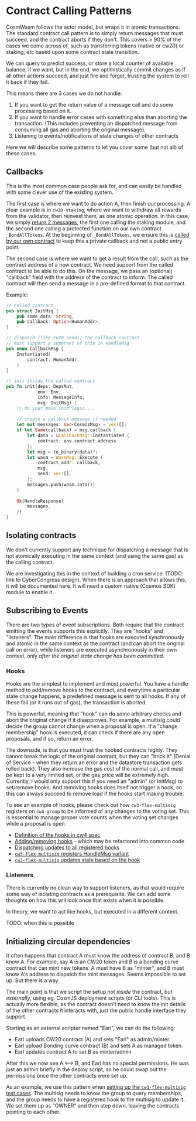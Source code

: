 # Contract Calling Patterns

CosmWasm follows the actor model, but wraps it in atomic transactions.
The standard contract call pattern is to simply return messages that must
succeed, and the contract aborts if they don't. This covers > 90% of the
cases we come across of, such as transferring tokens (native or cw20) or
staking, etc based upon some contract state transition.

We can query to predict success, or store a local counter of available
balance, if we want, but in the end, we optimistically
commit changes as if all other actions succeed, and just fire and forget,
trusting the system to roll it back if they fail.

This means there are 3 cases we do not handle:

1. If you want to get the return value of a message call and do some
    processing based on it.
2. If you want to handle error cases with something else than aborting
    the transaction. (This includes preventing an dispatched message from 
    consuming all gas and aborting the original message).
3. Listening to events/notifications of state changes of other contracts

Here we will describe some patterns to let you cover some (but not all)
of these cases.

## Callbacks

This is the most common case people ask for, and can easily be handled
with some clever use of the existing system.

The first case is where we want to do action A, then finish our processing.
A clear example is in `cw20-staking`, where we want to withdraw all rewards
from the validator, then reinvest them, as one atomic operation.
In this case, we simply [return 2 messages](https://github.com/CosmWasm/cosmwasm-plus/blob/master/contracts/cw20-staking/src/contract.rs#L383-L395),
the first one calling the staking module, and the second one calling a 
protected function on our own contract `_BondAllTokens`.
At the beginning of `_BondAllTokens`, we ensure this is 
[called by our own contract](https://github.com/CosmWasm/cosmwasm-plus/blob/master/contracts/cw20-staking/src/contract.rs#L408-L410)
to keep this a private callback and not a public entry point.

The second case is where we want to get a result from the call, such as
the contract address of a new contract. We need support from the called 
contract to be able to do this. On the message, we pass an (optional)
"callback" field with the address of the contract to inform. The called
contract will then send a message in a pre-defined format to that contract.

Example:

```rust
// called contract
pub struct InitMsg {
    pub some_data: String,
    pub callback: Option<HumanAddr>,
}

// dispatch (like cw20 send), the callback contract
// must support a superset of this in HandleMsg
pub enum CallbackMsg {
    Instantiated{
        contract: HumanAddr,
    }
}

// init inside the called contract
pub fn init(deps: DepsMut,
            env: Env,
            info: MessageInfo,
            msg: InitMsg) {
    // do your main init logic....
    
    // create a callback message if needed
    let mut messages: Vec<CosmosMsg> = vec![];
    if let Some(callback) = msg.callback {
        let data = &CallbackMsg::Instantiated { 
            contract: env.contract.address
        };
        let msg = to_binary(data)?;
        let wasm = WasmMsg::Execute {
            contract_addr: callback,
            msg,
            send: vec![],
        };
        messages.push(wasm.into())
    }
    
    Ok(HandleResponse{
        messages,
    })
}
```

## Isolating contracts

We don't currently support any technique for dispatching a message that is 
not atomically executing in the same context (and using the same gas) as
the calling contract. 

We are investigating this in the context of building
a cron service. (TODO: link to CyberCongress design).
When there is an approach that allows this, it will be documented here.
It will need a custom native (Cosmos SDK) module to enable it.

## Subscribing to Events

There are two types of event subscriptions. Both require that the contract
emitting the events supports this explicitly. They are "hooks" and "listeners".
The main difference is that hooks are executed synchronously and atomic in the
same context as the contract (and can abort the original call on error),
while listeners are executed asynchronously in their own context, only
*after the original state change has been committed*.

### Hooks

Hooks are the simplest to implement and most powerful. You have a handle
method to add/remove hooks to the contract, and everytime a particular state
change happens, a predefined message is sent to all hooks. If any of these
fail (or it runs out of gas), the transaction is aborted.

This is powerful, meaning that "hook" can do some arbitrary checks and
abort the original change if it disapproves. For example, a multisig
could decide the group cannot change when a proposal is open. If a 
"change membership" hook is executed, it can check if there are any
open proposals, and if so, return an error.

The downside, is that you must trust the hooked contracts highly. They
cannot break the logic of the original contract, but they can "brick it"
(Denial of Service - when they return an error and the datastore transaction gets rolled back). They also increase the gas cost of the normal call,
and must be kept to a very limited set, or the gas price will be extremely
high. Currently, I would only support this if you need an "admin"
(or InitMsg) to set/remove hooks. And removing hooks does itself not trigger
a hook, so this can always succeed to remove load if the hooks start
making trouble.

To see an example of hooks, please check out how `cw3-flex-multisig`
registers on `cw4-group` to be informed of any changes to the voting set.
This is essential to manage proper vote counts when the voting set changes
while a proposal is open.

* [Definition of the hooks in cw4 spec](https://github.com/CosmWasm/cosmwasm-plus/blob/c5e8fc92c0412fecd6cdd951c2c0261aa3c9445a/packages/cw4/src/hook.rs)
* [Adding/removing hooks](https://github.com/CosmWasm/cosmwasm-plus/blob/11400ddcc18d56961b0592a655e3da9cba7fd5d8/contracts/cw4-group/src/contract.rs#L156-L190) - which may be refactored into common code
* [Dispatching updates to all registered hooks](https://github.com/CosmWasm/cosmwasm-plus/blob/11400ddcc18d56961b0592a655e3da9cba7fd5d8/contracts/cw4-group/src/contract.rs#L91-L98)
* [`cw3-flex-multisig` registers HandleMsg variant](https://github.com/CosmWasm/cosmwasm-plus/blob/db560558c901a2bda933d035dbbc30321c3c66ff/contracts/cw3-flex-multisig/src/msg.rs#L38-L39)
* [`cw3-flex-multisig` updates state based on the hook](https://github.com/CosmWasm/cosmwasm-plus/blob/61f436c2203bde7770d9b13724e6548ba26615e7/contracts/cw3-flex-multisig/src/contract.rs#L276-L309)

### Listeners

There is currently no clean way to support listeners, as that would require
some way of isolating contracts as a prerequisite. We can add some thoughts
on how this will look once that exists when it is possible.

In theory, we want to act like hooks, but executed in a different context.

TODO: when this is possible

## Initializing circular dependencies

It often happens that contract A must know the address of contract B,
and B know A. For example, say A is an CW20 token and B is a bonding curve
contract that can mint new tokens. A must have B as "minter", and B must
know A's address to dispatch the mint messages. Seems impossible to set up.
But there is a way.

The main point is that we script the setup not *inside* the contract, but
*externally*, using eg. CosmJS deployment scripts (or CLI tools). This
is actually more flexible, as the contract doesn't need to know the 
init details of the other contracts it interacts with, just the public
handle interface they support. 

Starting as an external scripter named "Earl", we can do the following:

* Earl uploads CW20 contract (A) and sets "Earl" as admin/minter
* Earl upload Bonding curve contract (B) and sets A as managed token.
* Earl updates contract A to set B as minter/admin

After this we now see A <--> B, and Earl has no special permissions.
He was just an admin briefly in the deploy script, so he could swap
out the permissions once the other contracts were set up.

As an example, we use this pattern when 
[setting up the `cw3-flex-multisig` test cases](https://github.com/CosmWasm/cosmwasm-plus/blob/61f436c2203bde7770d9b13724e6548ba26615e7/contracts/cw3-flex-multisig/src/contract.rs#L572-L591).
The multisig needs to know the group to query memberships, and the group
needs to have a registered hook to the multisig to update it. We set them
up as "OWNER" and then step down, leaving the contracts pointing to each other.
